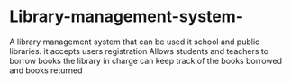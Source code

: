 # Library-management-system-
A library management system that can be used it school and public libraries.
it accepts users registration 
Allows students and teachers to borrow books
the library in charge can keep track of the books borrowed and books returned 
